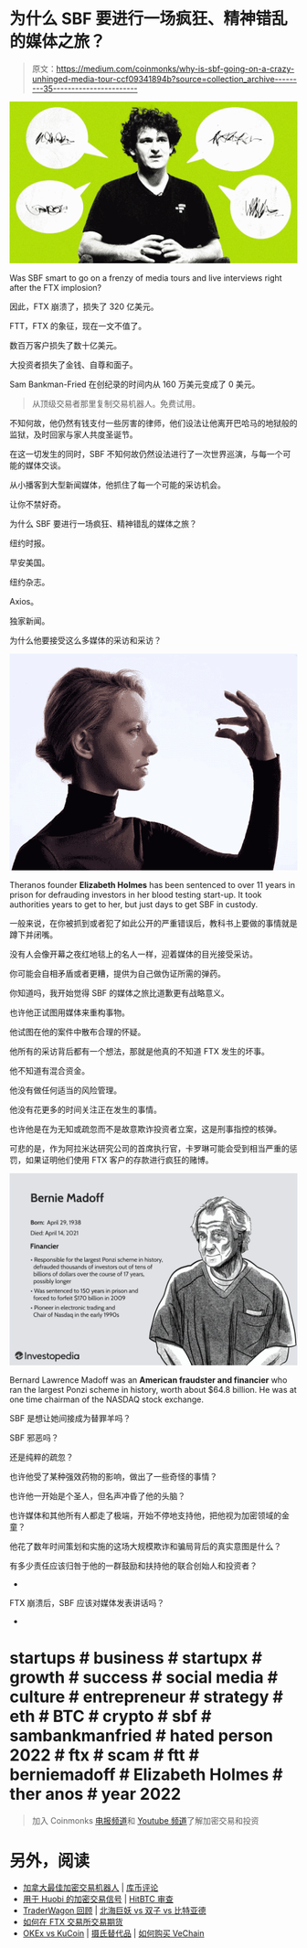 # 为什么 SBF 要进行一场疯狂、精神错乱的媒体之旅？

> 原文：<https://medium.com/coinmonks/why-is-sbf-going-on-a-crazy-unhinged-media-tour-ccf09341894b?source=collection_archive---------35----------------------->

![](img/52a018d77a2e1efa9afcd8e27fdc4bcf.png)

Was SBF smart to go on a frenzy of media tours and live interviews right after the FTX implosion?

因此，FTX 崩溃了，损失了 320 亿美元。

FTT，FTX 的象征，现在一文不值了。

数百万客户损失了数十亿美元。

大投资者损失了金钱、自尊和面子。

Sam Bankman-Fried 在创纪录的时间内从 160 万美元变成了 0 美元。

> 从顶级交易者那里复制交易机器人。免费试用。

不知何故，他仍然有钱支付一些厉害的律师，他们设法让他离开巴哈马的地狱般的监狱，及时回家与家人共度圣诞节。

在这一切发生的同时，SBF 不知何故仍然设法进行了一次世界巡演，与每一个可能的媒体交谈。

从小播客到大型新闻媒体，他抓住了每一个可能的采访机会。

让你不禁好奇。

为什么 SBF 要进行一场疯狂、精神错乱的媒体之旅？

纽约时报。

早安美国。

纽约杂志。

Axios。

独家新闻。

为什么他要接受这么多媒体的采访和采访？

![](img/42881e8bb939b6292e25487e059aba99.png)

Theranos founder **Elizabeth Holmes** has been sentenced to over 11 years in prison for defrauding investors in her blood testing start-up. It took authorities years to get to her, but just days to get SBF in custody.

一般来说，在你被抓到或者犯了如此公开的严重错误后，教科书上要做的事情就是蹲下并闭嘴。

没有人会像开幕之夜红地毯上的名人一样，迎着媒体的目光接受采访。

你可能会自相矛盾或者更糟，提供为自己做伪证所需的弹药。

你知道吗，我开始觉得 SBF 的媒体之旅比道歉更有战略意义。

也许他正试图用媒体来重构事物。

他试图在他的案件中散布合理的怀疑。

他所有的采访背后都有一个想法，那就是他真的不知道 FTX 发生的坏事。

他不知道有混合资金。

他没有做任何适当的风险管理。

他没有花更多的时间关注正在发生的事情。

也许他是在为无知或疏忽而不是故意欺诈投资者立案，这是刑事指控的核弹。

可悲的是，作为阿拉米达研究公司的首席执行官，卡罗琳可能会受到相当严重的惩罚，如果证明他们使用 FTX 客户的存款进行疯狂的赌博。

![](img/55d898b93588191ffb08d649531bd59e.png)

Bernard Lawrence Madoff was an **American fraudster and financier** who ran the largest Ponzi scheme in history, worth about $64.8 billion. He was at one time chairman of the NASDAQ stock exchange.

SBF 是想让她间接成为替罪羊吗？

SBF 邪恶吗？

还是纯粹的疏忽？

也许他受了某种强效药物的影响，做出了一些奇怪的事情？

也许他一开始是个圣人，但名声冲昏了他的头脑？

也许媒体和其他所有人都走了极端，开始不停地支持他，把他视为加密领域的金童？

他花了数年时间策划和实施的这场大规模欺诈和骗局背后的真实意图是什么？

有多少责任应该归咎于他的一群鼓励和扶持他的联合创始人和投资者？

-

FTX 崩溃后，SBF 应该对媒体发表讲话吗？

-

# startups # business # startupx # growth # success # social media # culture # entrepreneur # strategy # eth # BTC # crypto # sbf # sambankmanfried # hated person 2022 # ftx # scam # ftt # berniemadoff # Elizabeth Holmes # ther anos # year 2022

> 加入 Coinmonks [电报频道](https://t.me/coincodecap)和 [Youtube 频道](https://www.youtube.com/c/coinmonks/videos)了解加密交易和投资

# 另外，阅读

*   [加拿大最佳加密交易机器人](https://coincodecap.com/5-best-crypto-trading-bots-in-canada) | [库币评论](https://coincodecap.com/kucoin-review)
*   [用于 Huobi 的加密交易信号](https://coincodecap.com/huobi-crypto-trading-signals) | [HitBTC 审查](/coinmonks/hitbtc-review-c5143c5d53c2)
*   [TraderWagon 回顾](https://coincodecap.com/traderwagon-review) | [北海巨妖 vs 双子 vs 比特亚德](https://coincodecap.com/kraken-vs-gemini-vs-bityard)
*   [如何在 FTX 交易所交易期货](https://coincodecap.com/ftx-futures-trading)
*   [OKEx vs KuCoin](https://coincodecap.com/okex-kucoin) | [摄氏替代品](https://coincodecap.com/celsius-alternatives) | [如何购买 VeChain](https://coincodecap.com/buy-vechain)
